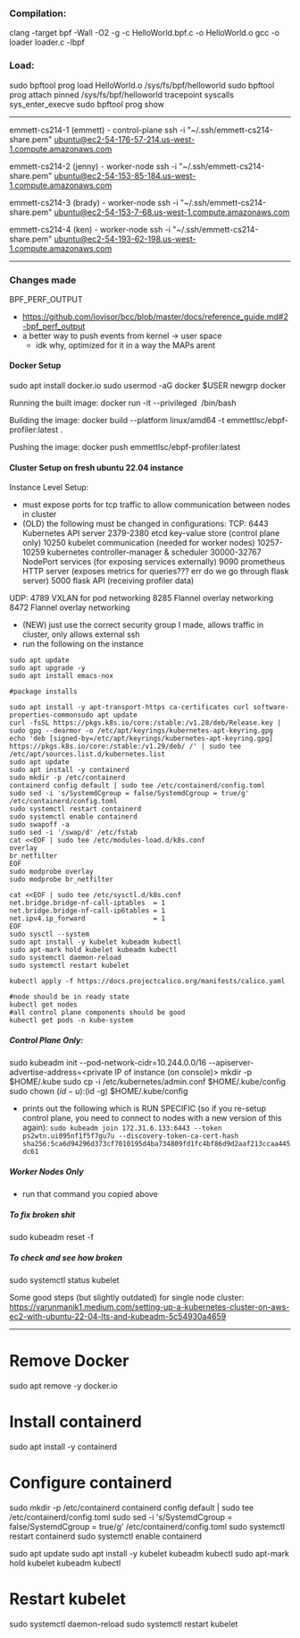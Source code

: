 ### Compilation:
 clang -target bpf -Wall -O2 -g -c HelloWorld.bpf.c -o HelloWorld.o
 gcc -o loader loader.c -lbpf

### Load:
sudo bpftool prog load HelloWorld.o /sys/fs/bpf/helloworld
sudo bpftool prog attach pinned /sys/fs/bpf/helloworld tracepoint syscalls sys_enter_execve
sudo bpftool prog show

---

emmett-cs214-1 (emmett) - control-plane
ssh -i "~/.ssh/emmett-cs214-share.pem" ubuntu@ec2-54-176-57-214.us-west-1.compute.amazonaws.com

emmett-cs214-2 (jenny) - worker-node
ssh -i "~/.ssh/emmett-cs214-share.pem" ubuntu@ec2-54-153-85-184.us-west-1.compute.amazonaws.com

emmett-cs214-3 (brady) - worker-node
ssh -i "~/.ssh/emmett-cs214-share.pem" ubuntu@ec2-54-153-7-68.us-west-1.compute.amazonaws.com

emmett-cs214-4 (ken) - worker-node
ssh -i "~/.ssh/emmett-cs214-share.pem" ubuntu@ec2-54-193-62-198.us-west-1.compute.amazonaws.com

--- 
### Changes made
BPF_PERF_OUTPUT
- https://github.com/iovisor/bcc/blob/master/docs/reference_guide.md#2-bpf_perf_output
- a better way to push events from kernel -> user space
    - idk why, optimized for it in a way the MAPs arent


#### Docker Setup
sudo apt install docker.io
sudo usermod -aG docker $USER
newgrp docker

Running the built image: 
docker run -it --privileged <img id> /bin/bash

Building the image: 
docker build --platform linux/amd64 -t emmettlsc/ebpf-profiler:latest .

Pushing the image:
docker push emmettlsc/ebpf-profiler:latest


#### Cluster Setup on fresh ubuntu 22.04 instance

Instance Level Setup:
- must expose ports for tcp traffic to allow communication between nodes in cluster
- (OLD) the following must be changed in configurations:
TCP:
6443            Kubernetes API server
2379-2380       etcd key-value store (control plane only)
10250           kubelet communication (needed for worker nodes)
10257-10259     kubernetes controller-manager & scheduler
30000-32767     NodePort services (for exposing services externally)
9090            prometheus HTTP server (exposes metrics for queries??? err do we go through flask server)
5000            flask API (receiving profiler data)

UDP:
4789            VXLAN for pod networking
8285            Flannel overlay networking
8472            Flannel overlay networking
- (NEW) just use the correct security group I made, allows traffic in cluster, only allows external ssh
- run the following on the instance
```
sudo apt update
sudo apt upgrade -y
sudo apt install emacs-nox

#package installs

sudo apt install -y apt-transport-https ca-certificates curl software-properties-commonsudo apt update
curl -fsSL https://pkgs.k8s.io/core:/stable:/v1.28/deb/Release.key | sudo gpg --dearmor -o /etc/apt/keyrings/kubernetes-apt-keyring.gpg
echo 'deb [signed-by=/etc/apt/keyrings/kubernetes-apt-keyring.gpg] https://pkgs.k8s.io/core:/stable:/v1.29/deb/ /' | sudo tee /etc/apt/sources.list.d/kubernetes.list
sudo apt update
sudo apt install -y containerd
sudo mkdir -p /etc/containerd
containerd config default | sudo tee /etc/containerd/config.toml
sudo sed -i 's/SystemdCgroup = false/SystemdCgroup = true/g' /etc/containerd/config.toml
sudo systemctl restart containerd
sudo systemctl enable containerd
sudo swapoff -a
sudo sed -i '/swap/d' /etc/fstab
cat <<EOF | sudo tee /etc/modules-load.d/k8s.conf
overlay
br_netfilter
EOF
sudo modprobe overlay
sudo modprobe br_netfilter

cat <<EOF | sudo tee /etc/sysctl.d/k8s.conf
net.bridge.bridge-nf-call-iptables  = 1
net.bridge.bridge-nf-call-ip6tables = 1
net.ipv4.ip_forward                 = 1
EOF
sudo sysctl --system
sudo apt install -y kubelet kubeadm kubectl
sudo apt-mark hold kubelet kubeadm kubectl
sudo systemctl daemon-reload
sudo systemctl restart kubelet

kubectl apply -f https://docs.projectcalico.org/manifests/calico.yaml

#node should be in ready state
kubectl get nodes
#all control plane components should be good
kubectl get pods -n kube-system
```


##### Control Plane Only:
sudo kubeadm init --pod-network-cidr=10.244.0.0/16 --apiserver-advertise-address=<private IP of instance (on console)>
mkdir -p $HOME/.kube
sudo cp -i /etc/kubernetes/admin.conf $HOME/.kube/config
sudo chown $(id -u):$(id -g) $HOME/.kube/config

- prints out the following which is RUN SPECIFIC (so if you re-setup control plane, you need to connect to nodes with a new version of this again): `sudo kubeadm join 172.31.6.133:6443 --token ps2wtn.ui095nf1f5f7gu7u --discovery-token-ca-cert-hash sha256:5ca6d94296d373cf7010195d4ba734809fd1fc4bf86d9d2aaf213ccaa445dc61`

##### Worker Nodes Only
- run that command you copied above

##### To fix broken shit
sudo kubeadm reset -f

##### To check and see how broken
sudo systemctl status kubelet


Some good steps (but slightly outdated) for single node cluster: https://varunmanik1.medium.com/setting-up-a-kubernetes-cluster-on-aws-ec2-with-ubuntu-22-04-lts-and-kubeadm-5c54930a4659







---

# Remove Docker
sudo apt remove -y docker.io

# Install containerd
sudo apt install -y containerd

# Configure containerd
sudo mkdir -p /etc/containerd
containerd config default | sudo tee /etc/containerd/config.toml
sudo sed -i 's/SystemdCgroup = false/SystemdCgroup = true/g' /etc/containerd/config.toml
sudo systemctl restart containerd
sudo systemctl enable containerd    





sudo apt update
sudo apt install -y kubelet kubeadm kubectl
sudo apt-mark hold kubelet kubeadm kubectl

# Restart kubelet
sudo systemctl daemon-reload
sudo systemctl restart kubelet